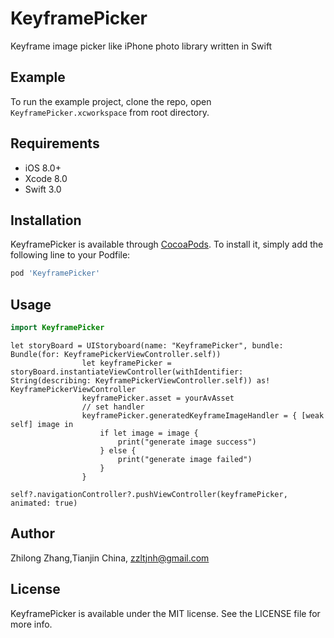 # KeyframePicker

Keyframe image picker like iPhone photo library written in Swift

## Example

To run the example project, clone the repo, open `KeyframePicker.xcworkspace` from root directory.

## Requirements

- iOS 8.0+
- Xcode 8.0
- Swift 3.0

## Installation

KeyframePicker is available through [CocoaPods](http://cocoapods.org). To install
it, simply add the following line to your Podfile:

``` ruby
pod 'KeyframePicker'

```
## Usage

```swift
import KeyframePicker
```
```siwft
let storyBoard = UIStoryboard(name: "KeyframePicker", bundle: Bundle(for: KeyframePickerViewController.self))
                let keyframePicker = storyBoard.instantiateViewController(withIdentifier: String(describing: KeyframePickerViewController.self)) as! KeyframePickerViewController
                keyframePicker.asset = yourAvAsset
                // set handler
                keyframePicker.generatedKeyframeImageHandler = { [weak self] image in
                    if let image = image {
                        print("generate image success")
                    } else {
                        print("generate image failed")
                    }
                }
                self?.navigationController?.pushViewController(keyframePicker, animated: true)
 ``` 
## Author

Zhilong Zhang,Tianjin China, zzltjnh@gmail.com

## License

KeyframePicker is available under the MIT license. See the LICENSE file for more info.




